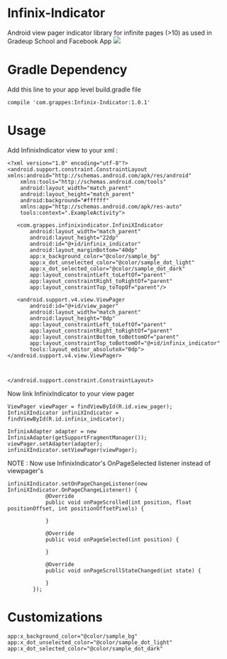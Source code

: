 # Infinix-Indicator
Android view pager indicator library for infinite pages (>10) as used in Gradeup School and Facebook App
![](https://gs-post-images.grdp.co/2018/7/20180713141153-7c011ad592-img1531480513566-29-rs.gif)

# Gradle Dependency
Add this line to your app level build.gradle file

```compile 'com.grappes:Infinix-Indicator:1.0.1'```


# Usage

Add InfinixIndicator view to your xml :

```
<?xml version="1.0" encoding="utf-8"?>
<android.support.constraint.ConstraintLayout xmlns:android="http://schemas.android.com/apk/res/android"
    xmlns:tools="http://schemas.android.com/tools"
    android:layout_width="match_parent"
    android:layout_height="match_parent"
    android:background="#ffffff"
    xmlns:app="http://schemas.android.com/apk/res-auto"
    tools:context=".ExampleActivity">

   <com.grappes.infinixindicator.InfiniXIndicator
       android:layout_width="match_parent"
       android:layout_height="22dp"
       android:id="@+id/infinix_indicator"
       android:layout_marginBottom="40dp"
       app:x_background_color="@color/sample_bg"
       app:x_dot_unselected_color="@color/sample_dot_light"
       app:x_dot_selected_color="@color/sample_dot_dark"
       app:layout_constraintLeft_toLeftOf="parent"
       app:layout_constraintRight_toRightOf="parent"
       app:layout_constraintTop_toTopOf="parent"/>

   <android.support.v4.view.ViewPager
       android:id="@+id/view_pager"
       android:layout_width="match_parent"
       android:layout_height="0dp"
       app:layout_constraintLeft_toLeftOf="parent"
       app:layout_constraintRight_toRightOf="parent"
       app:layout_constraintBottom_toBottomOf="parent"
       app:layout_constraintTop_toBottomOf="@+id/infinix_indicator"
       tools:layout_editor_absoluteX="0dp"></android.support.v4.view.ViewPager>



</android.support.constraint.ConstraintLayout>
```

Now link InfinixIndicator to your view pager

```
ViewPager viewPager = findViewById(R.id.view_pager);
InfiniXIndicator infiniXIndicator = findViewById(R.id.infinix_indicator);

InfinixAdapter adapter = new InfinixAdapter(getSupportFragmentManager());
viewPager.setAdapter(adapter);
infiniXIndicator.setViewPager(viewPager);
```

NOTE : Now use InfinixIndicator's OnPageSelected listener instead of viewpager's

```
infiniXIndicator.setOnPageChangeListener(new InfiniXIndicator.OnPageChangeListener() {
            @Override
            public void onPageScrolled(int position, float positionOffset, int positionOffsetPixels) {

            }

            @Override
            public void onPageSelected(int position) {

            }

            @Override
            public void onPageScrollStateChanged(int state) {

            }
        });
```

# Customizations

```
app:x_background_color="@color/sample_bg"
app:x_dot_unselected_color="@color/sample_dot_light"
app:x_dot_selected_color="@color/sample_dot_dark"
```
